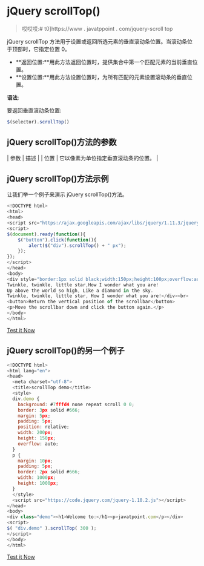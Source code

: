 # jQuery scrollTop()

> 哎哎哎:# t0]https://www . javatppoint . com/jquery-scroll top

jQuery scrollTop 方法用于设置或返回所选元素的垂直滚动条位置。当滚动条位于顶部时，它指定位置 0。

*   **返回位置:**用此方法返回位置时，提供集合中第一个匹配元素的当前垂直位置。
*   **设置位置:**用此方法设置位置时，为所有匹配的元素设置滚动条的垂直位置。

**语法**:

要返回垂直滚动条位置:

```js
$(selector).scrollTop()

```

## jQuery scrollTop()方法的参数

| 参数 | 描述 |
| 位置 | 它以像素为单位指定垂直滚动条的位置。 |

## jQuery scrollTop()方法示例

让我们举一个例子来演示 jQuery scrollTop()方法。

```js
<!DOCTYPE html>
<html>
<head>
<script src="https://ajax.googleapis.com/ajax/libs/jquery/1.11.3/jquery.min.js"></script>
<script>
$(document).ready(function(){
    $("button").click(function(){
        alert($("div").scrollTop() + " px");
    });
});
</script>
</head>
<body>
<div style="border:1px solid black;width:150px;height:100px;overflow:auto">
Twinkle, twinkle, little star,How I wonder what you are!
Up above the world so high, Like a diamond in the sky. 
Twinkle, twinkle, little star, How I wonder what you are!</div><br>
<button>Return the vertical position of the scrollbar</button>
<p>Move the scrollbar down and click the button again.</p>
</body>
</html>

```

[Test it Now](https://www.javatpoint.com/oprweb/test.jsp?filename=jqueryscrollTop1)

## jQuery scrollTop()的另一个例子

```js
<!DOCTYPE html>
<html lang="en">
<head>
  <meta charset="utf-8">
  <title>scrollTop demo</title>
  <style>
  div.demo {
    background: #7fffd4 none repeat scroll 0 0;
    border: 3px solid #666;
    margin: 5px;
    padding: 5px;
    position: relative;
    width: 200px;
    height: 150px;
    overflow: auto;
  }
  p {
    margin: 10px;
    padding: 5px;
    border: 2px solid #666;
    width: 1000px;
    height: 1000px;
  }
  </style>
  <script src="https://code.jquery.com/jquery-1.10.2.js"></script>
</head>
<body>
<div class="demo"><h1>Welcome to:</h1><p>javatpoint.com</p></div>
<script>
$( "div.demo" ).scrollTop( 300 );
</script>
</body>
</html>

```

[Test it Now](https://www.javatpoint.com/oprweb/test.jsp?filename=jqueryscrollTop2)